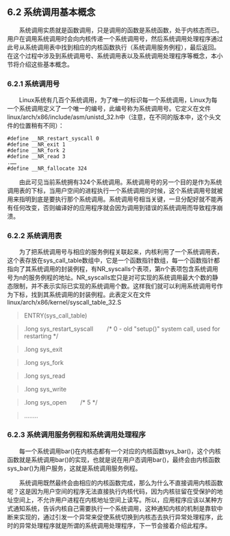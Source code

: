 ## 6.2 系统调用基本概念

&emsp;&emsp;系统调用实质就是函数调用，只是调用的函数是系统函数，处于内核态而已。用户在调用系统调用时会向内核传递一个系统调用号，然后系统调用处理程序通过此号从系统调用表中找到相应的内核函数执行（系统调用服务例程），最后返回。在这个过程中涉及到系统调用号、系统调用表以及系统调用处理程序等概念，本小节将介绍这些基本概念。

### 6.2.1 系统调用号

&emsp;&emsp;Linux系统有几百个系统调用，为了唯一的标识每一个系统调用，Linux为每一个系统调用定义了一个唯一的编号，此编号称为系统调用号。它定义在文件linux/arch/x86/include/asm/unistd_32.h中（注意，在不同的版本中，这个头文件的位置稍有不同）：

    #define __NR_restart_syscall 0
    #define __NR_exit 1
    #define __NR_fork 2
    #define __NR_read 3
    .……
    #define __NR_fallocate 324
    
&emsp;&emsp;由此可见当前系统拥有324个系统调用。系统调用号的另一个目的是作为系统调用表的下标，当用户空间的进程执行一个系统调用的时候，这个系统调用号就被用来指明到底是要执行那个系统调用。系统调用号相当关键，一旦分配好就不能再有任何改变，否则编译好的应用程序就会因为调用到错误的系统调用而导致程序崩溃。

### 6.2.2 系统调用表

&emsp;&emsp;为了把系统调用号与相应的服务例程关联起来，内核利用了一个系统调用表，这个表存放在sys_call_table数组中，它是一个函数指针数组，每一个函数指针都指向了其系统调用的封装例程，有NR_syscalls个表项，第n个表项包含系统调用号为n的服务例程的地址。NR_syscalls宏只是对可实现的系统调用最大个数的静态限制，并不表示实际已实现的系统调用个数。这样我们就可以利用系统调用号作为下标，找到其系统调用的封装例程。此表定义在文件linux/arch/x86/kernel/syscall_table_32.S



> ENTRY(sys_call_table)
 
> .long sys_restart_syscall &emsp;&emsp;/* 0 - old "setup()" system call, used for restarting */

> .long sys_exit

> .long sys_fork

> .long sys_read

> .long sys_write

> .long sys_open &emsp;&emsp;/* 5 */

> ..……
### 6.2.3 系统调用服务例程和系统调用处理程序

&emsp;&emsp;每一个系统调用bar()在内核态都有一个对应的内核函数sys_bar()，这个内核函数就是系统调用bar()的实现，也就是说在用户态调用bar()，最终会由内核函数sys_bar()为用户服务，这就是系统调用服务例程。

&emsp;&emsp;系统调用既然最终会由相应的内核函数完成，那么为什么不直接调用内核函数呢？这是因为用户空间的程序无法直接执行内核代码，因为内核驻留在受保护的地址空间上，不允许用户进程在内核地址空间上读写。所以，应用程序应该以某种方式通知系统，告诉内核自己需要执行一个系统调用，这种通知内核的机制是靠软中断来实现的，通过引发一个异常来促使系统切换到内核态去执行异常处理程序，此时的异常处理程序就是所谓的系统调用处理程序，下一节会接着介绍此程序。

